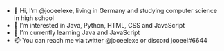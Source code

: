 - 👋 Hi, I’m @jooeelexe, living in Germany and studying computer science in high school
- 👀 I’m interested in Java, Python, HTML, CSS and JavaScript
- 🌱 I’m currently learning Java and JavaScript
- 📫 You can reach me via twitter @jooeelexe or discord jooeel#6644

<!---
jooeelexe/jooeelexe is a ✨ special ✨ repository because its `README.md` (this file) appears on your GitHub profile.
You can click the Preview link to take a look at your changes.
--->
